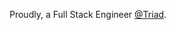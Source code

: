 Proudly, a Full Stack Engineer [@Triad](https://github.com/Triad-Behavioral-Health).
<!--START_SECTION:waka-->
<!--END_SECTION:waka-->
